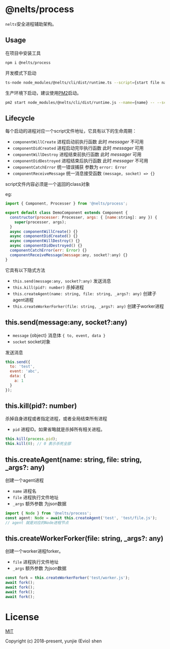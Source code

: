 # @nelts/process

`nelts`安全进程辅助架构。

## Usage

在项目中安装工具

```bash
npm i @nelts/process
```

开发模式下启动

```bash
ts-node node_modules/@nelts/cli/dist/runtime.ts --script={start file name}
```

生产环境下启动，建议使用[PM2](https://www.npmjs.com/package/pm2)启动。

```bash
pm2 start node_modules/@nelts/cli/dist/runtime.js --name={name} -- --script={start file name}
```

## Lifecycle

每个启动的进程对应一个script文件地址，它具有以下的生命周期：

- `componentWillCreate` 进程启动前执行函数 此时 *messager* 不可用
- `componentDidCreated` 进程启动完毕执行函数 此时 *messager* 可用
- `componentWillDestroy` 进程结束前执行函数 此时 *messager* 可用
- `componentDidDestroyed` 进程结束后执行函数 此时 *messager* 不可用
- `componentCatchError` 统一错误捕获 参数为 `error: Error`
- `componentReceiveMessage` 统一消息接受函数 `(message, socket) => {}`

script文件内容必须是一个返回的class对象

eg:

```javascript
import { Component, Processer } from '@nelts/process';

export default class DemoComponent extends Component {
  constructor(processer: Processer, args: { [name:string]: any }) {
    super(processer, args);
  }
  async componentWillCreate() {}
  async componentDidCreated() {}
  async componentWillDestroy() {}
  async componentDidDestroyed() {}
  componentCatchError(err: Error) {}
  componentReceiveMessage(message:any, socket?:any) {}
}
```

它具有以下隐式方法

- `this.send(message:any, socket?:any)` 发送消息
- `this.kill(pid?: number)` 杀掉进程
- `this.createAgent(name: string, file: string, _args?: any)` 创建子agent进程
- `this.createWorkerForker(file: string, _args?: any)` 创建子worker进程

## this.send(message:any, socket?:any)

- `message` {object} 消息体 `{ to, event, data }`
- `socket` socket对象

发送消息

```javascript
this.send({
  to: 'test',
  event: 'abc',
  data: {
    a: 1
  }
});
```

## this.kill(pid?: number)

杀掉自身进程或者指定进程，或者全局结束所有进程

- `pid` 进程ID。如果省略就是杀掉所有相关进程。

```javascript
this.kill(process.pid);
this.kill(0); // 0 表示杀死全部
```

## this.createAgent(name: string, file: string, _args?: any)

创建一个agent进程

- `name` 进程名
- `file` 进程执行文件地址
- `_args` 额外参数 为json数据

```javascript
import { Node } from '@nelts/process';
const agent: Node = await this.createAgent('test', 'test/file.js');
// agent 就是对应的Node进程节点
```

## this.createWorkerForker(file: string, _args?: any)

创建一个worker进程forker。

- `file` 进程执行文件地址
- `_args` 额外参数 为json数据

```javascript
const fork = this.createWorkerForker('test/worker.js');
await fork();
await fork();
await fork();
await fork();
```

# License

[MIT](http://opensource.org/licenses/MIT)

Copyright (c) 2018-present, yunjie (Evio) shen